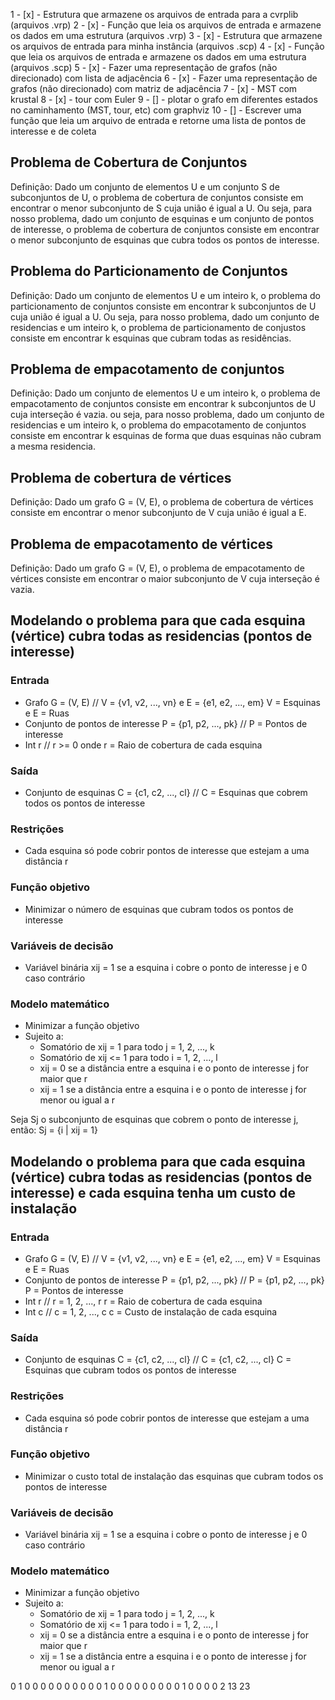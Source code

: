 1 - [x] - Estrutura que armazene os arquivos de entrada para a cvrplib (arquivos .vrp)
2 - [x] - Função que leia os arquivos de entrada e armazene os dados em uma estrutura (arquivos .vrp)
3 - [x] - Estrutura que armazene os arquivos de entrada para minha instância (arquivos .scp)
4 - [x] - Função que leia os arquivos de entrada e armazene os dados em uma estrutura (arquivos .scp)
5 - [x] - Fazer uma representação de grafos (não direcionado) com lista de adjacência
6 - [x] - Fazer uma representação de grafos (não direcionado) com matriz de adjacência
7 - [x] - MST com krustal
8 - [x] - tour com Euler
9 - [] - plotar o grafo em diferentes estados no caminhamento (MST, tour, etc) com graphviz
10 - [] - Escrever uma função que leia um arquivo de entrada e retorne uma lista de pontos de interesse e de coleta

## Problema de Cobertura de Conjuntos
Definição: Dado um conjunto de elementos U e um conjunto S de subconjuntos de U, o problema de cobertura de conjuntos consiste em encontrar o menor subconjunto de S cuja união é igual a U.
Ou seja, para nosso problema, dado um conjunto de esquinas e um conjunto de pontos de interesse, o problema de cobertura de conjuntos consiste em encontrar o menor subconjunto de esquinas que cubra todos os pontos de interesse.

## Problema do Particionamento de Conjuntos
Definição: Dado um conjunto de elementos U e um inteiro k, o problema do particionamento de conjuntos consiste em encontrar k subconjuntos de U cuja união é igual a U.
Ou seja, para nosso problema, dado um conjunto de residencias e um inteiro k, o problema de particionamento de conjustos consiste em encontrar k esquinas que cubram todas as residências.

## Problema de empacotamento de conjuntos
Definição: Dado um conjunto de elementos U e um inteiro k, o problema de empacotamento de conjuntos consiste em encontrar k subconjuntos de U cuja interseção é vazia.
ou seja, para nosso problema, dado um conjunto de residencias e um inteiro k, o problema do empacotamento de conjuntos consiste em encontrar k esquinas de forma que duas esquinas não cubram a mesma residencia.

## Problema de cobertura de vértices
Definição: Dado um grafo G = (V, E), o problema de cobertura de vértices consiste em encontrar o menor subconjunto de V cuja união é igual a E.

## Problema de empacotamento de vértices
Definição: Dado um grafo G = (V, E), o problema de empacotamento de vértices consiste em encontrar o maior subconjunto de V cuja interseção é vazia.

## Modelando o problema para que cada esquina (vértice) cubra todas as residencias (pontos de interesse)

### Entrada
- Grafo G = (V, E) // V = {v1, v2, ..., vn} e E = {e1, e2, ..., em} V = Esquinas e E = Ruas
- Conjunto de pontos de interesse P = {p1, p2, ..., pk} // P = Pontos de interesse
- Int r // r >= 0 onde r = Raio de cobertura de cada esquina

### Saída
- Conjunto de esquinas C = {c1, c2, ..., cl} // C = Esquinas que cobrem todos os pontos de interesse

### Restrições
- Cada esquina só pode cobrir pontos de interesse que estejam a uma distância r

### Função objetivo
- Minimizar o número de esquinas que cubram todos os pontos de interesse

### Variáveis de decisão
- Variável binária xij = 1 se a esquina i cobre o ponto de interesse j e 0 caso contrário

### Modelo matemático
- Minimizar a função objetivo
- Sujeito a:
    - Somatório de xij = 1 para todo j = 1, 2, ..., k
    - Somatório de xij <= 1 para todo i = 1, 2, ..., l
    - xij = 0 se a distância entre a esquina i e o ponto de interesse j for maior que r
    - xij = 1 se a distância entre a esquina i e o ponto de interesse j for menor ou igual a r


Seja Sj o subconjunto de esquinas que cobrem o ponto de interesse j, então: Sj = {i | xij = 1}

## Modelando o problema para que cada esquina (vértice) cubra todas as residencias (pontos de interesse) e cada esquina tenha um custo de instalação

### Entrada
- Grafo G = (V, E) // V = {v1, v2, ..., vn} e E = {e1, e2, ..., em} V = Esquinas e E = Ruas
- Conjunto de pontos de interesse P = {p1, p2, ..., pk} // P = {p1, p2, ..., pk} P = Pontos de interesse
- Int r // r = 1, 2, ..., r r = Raio de cobertura de cada esquina
- Int c // c = 1, 2, ..., c c = Custo de instalação de cada esquina

### Saída
- Conjunto de esquinas C = {c1, c2, ..., cl} // C = {c1, c2, ..., cl} C = Esquinas que cubram todos os pontos de interesse

### Restrições
- Cada esquina só pode cobrir pontos de interesse que estejam a uma distância r

### Função objetivo
- Minimizar o custo total de instalação das esquinas que cubram todos os pontos de interesse

### Variáveis de decisão
- Variável binária xij = 1 se a esquina i cobre o ponto de interesse j e 0 caso contrário

### Modelo matemático
- Minimizar a função objetivo
- Sujeito a:
    - Somatório de xij = 1 para todo j = 1, 2, ..., k
    - Somatório de xij <= 1 para todo i = 1, 2, ..., l
    - xij = 0 se a distância entre a esquina i e o ponto de interesse j for maior que r
    - xij = 1 se a distância entre a esquina i e o ponto de interesse j for menor ou igual a r

0 1 0 0 0 0 0 0 0 0 0 0 1 0 0 0 0 0 0 0 0 0 1 0 0 0 0
2
13
23
